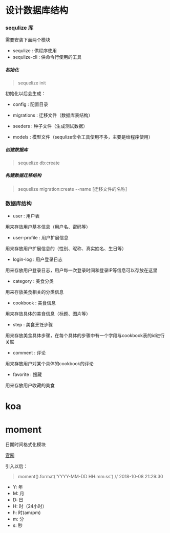 # 设计数据库结构

### sequlize 库

需要安装下面两个模块

- sequlize : 供程序使用
- sequlize-cli : 供命令行使用的工具

##### 初始化

> sequelize init

初始化以后会生成：

- config : 配置目录
- migrations : 迁移文件（数据库表结构）
- seeders : 种子文件（生成测试数据）

- models : 模型文件（sequlize命令工具使用不多，主要是给程序使用）

##### 创建数据库

> sequelize db:create

##### 构建数据迁移结构

> sequelize migration:create --name [迁移文件的名称]

### 数据库结构

- user : 用户表

用来存放用户基本信息（用户名、密码等）

- user-profile : 用户扩展信息

用来存放用户扩展信息的（性别、昵称、真实姓名、生日等）

- login-log : 用户登录日志

用来存放用户登录日志，用户每一次登录时间和登录IP等信息可以存放在这里

- category : 美食分类

用来存放美食相关的分类信息

- cookbook : 美食信息

用来存放具体的美食信息（标题、图片等）

- step : 美食烹饪步骤

用来存放美食具体步骤，在每个具体的步骤中有一个字段与cookbook表的id进行关联

- comment : 评论

用来存放用户对某个具体的cookbook的评论

- favorite : 搜藏

用来存放用户收藏的美食






# koa



# moment

日期时间格式化模块

[官网](http://momentjs.com/)

引入以后：

> moment().format('YYYY-MM-DD HH:mm:ss')    // 2018-10-08 21:29:30

- Y: 年
- M: 月
- D: 日
- H: 时（24小时）
- h: 时(am/pm)
- m: 分
- s: 秒



